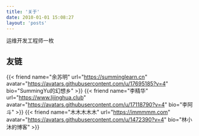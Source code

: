 ```yaml
---
title: '关于'
date: 2010-01-01 15:08:27
layout: 'posts'
---
```


运维开发工程师一枚


## 友链

{{< friend name="余苏明" url="https://summinglearn.cn" avatar="https://avatars.githubusercontent.com/u/17695185?v=4" bio="SummingYu的幻想乡" >}}
{{< friend name="李精华" url="https://www.lijinghua.club" avatar="https://avatars.githubusercontent.com/u/17118790?v=4" bio="李阿斗" >}}
{{< friend name="木木木木木" url="https://immmmm.com" avatar="https://avatars.githubusercontent.com/u/1472390?v=4" bio="林小沐的博客" >}}
